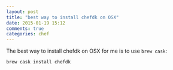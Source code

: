 ```yaml
---
layout: post
title: "best way to install chefdk on OSX"
date: 2015-01-19 15:12
comments: true
categories: chef 
---
```


The best way to install chefdk on OSX for me is to use `brew cask`:

    brew cask install chefdk 
